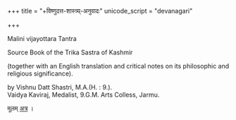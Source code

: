 +++
title = "+विष्णुदत्त-शास्त्र्य्-अनुवादः"
unicode_script = "devanagari"

+++





Malini vijayottara Tantra 

Source Book of the Trika Sastra of Kashmir

(together with an English translation and critical notes on its philosophic and religious significance). 

by Vishnu Datt Shastri, M.A.(H. : 9.).  
Vaidya Kaviraj, Medalist, 9.G.M. Arts Colless, Jarmu. 

मूलम् [अत्र](https://archive.org/details/MaliniVijayottaraTantraEngTranslation1956VishnuDattShastri_201605/page/n46/mode/1up) ।